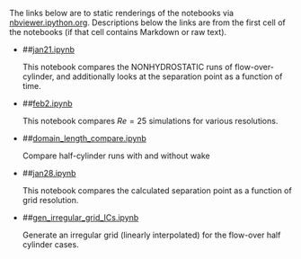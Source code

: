 The links below are to static renderings of the notebooks via
[nbviewer.ipython.org](http://nbviewer.ipython.org/).
Descriptions below the links are from the first cell of the notebooks
(if that cell contains Markdown or raw text).

* ##[jan21.ipynb](http://nbviewer.ipython.org/urls/bitbucket.org/canyonsubc/flow_separation/raw/tip/0_Unstratified_Analysis/jan21.ipynb)  
    
    This notebook compares the NONHYDROSTATIC runs of flow-over-cylinder, and additionally looks at the separation point as a function of time.  

* ##[feb2.ipynb](http://nbviewer.ipython.org/urls/bitbucket.org/canyonsubc/flow_separation/raw/tip/0_Unstratified_Analysis/feb2.ipynb)  
    
    This notebook compares $Re=25$ simulations for various resolutions.  

* ##[domain_length_compare.ipynb](http://nbviewer.ipython.org/urls/bitbucket.org/canyonsubc/flow_separation/raw/tip/0_Unstratified_Analysis/domain_length_compare.ipynb)  
    
    Compare half-cylinder runs with and without wake  

* ##[jan28.ipynb](http://nbviewer.ipython.org/urls/bitbucket.org/canyonsubc/flow_separation/raw/tip/0_Unstratified_Analysis/jan28.ipynb)  
    
    This notebook compares the calculated separation point as a function of grid resolution.  

* ##[gen_irregular_grid_ICs.ipynb](http://nbviewer.ipython.org/urls/bitbucket.org/canyonsubc/flow_separation/raw/tip/0_Unstratified_Analysis/gen_irregular_grid_ICs.ipynb)  
    
    Generate an irregular grid (linearly interpolated) for the flow-over half cylinder cases.  

